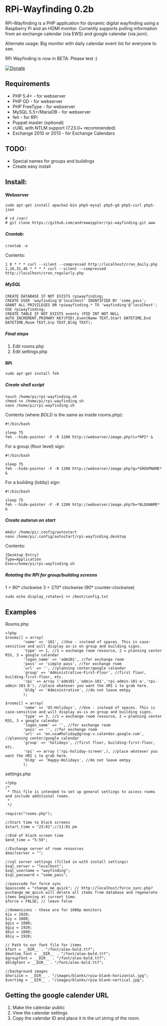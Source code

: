 # RPi-Wayfinding 0.2b

RPi-Wayfinding is a PHP application for dynamic digital wayfinding using a Raspberry Pi and an HDMI monitor. Currently supports pulling information from an exchange calendar (via EWS) and google calendar (via json).

Alternate usage: Big monitor with daily calendar event list for everyone to see.

RPi Wayfinding is now in BETA. Please test :)

[![Donate](https://www.paypalobjects.com/en_US/i/btn/btn_donate_LG.gif)](https://www.paypal.com/cgi-bin/webscr?cmd=_donations&business=JXNSHZTBDNACS&lc=US&currency_code=USD&bn=PP%2dDonationsBF%3abtn_donate_SM%2egif%3aNonHosted)

## Requirements

 * PHP 5.4+ - for webserver
 * PHP GD - for webserver
 * PHP FreeType - for webserver
 * MySQL 5.5+/MariaDB - for webserver
 * feh - for RPi
 * Puppet master (optional)
 * cURL with NTLM support (7.23.0+ recommended)
 * Exchange 2010 or 2013 - for Exchange Calendars
 
## TODO:

- Special names for groups and buildings
- Create easy install

## Install:

#### Webserver

```
sudo apt-get install apache2-bin php5-mysql php5-gd php5-curl php5-json
```

```
# cd /var/
# git clone https://github.com/andrewwippler/rpi-wayfinding.git www
``` 

##### Crontab:

```
crontab -e
```

Contents:

```
1 0 * * * curl --silent --compressed http://localhost/cron_daily.php
1,16,31,46 * * * * curl --silent --compressed  http://localhost/cron_regularly.php
```

##### MySQL

```
CREATE DATABASE IF NOT EXISTS rpiwayfinding;
CREATE USER 'wayfinding'@'localhost' IDENTIFIED BY 'some_pass';
GRANT ALL PRIVILEGES ON rpiwayfinding.* TO 'wayfinding'@'localhost';
USE rpiwayfinding;
CREATE TABLE IF NOT EXISTS events (PID INT NOT NULL AUTO_INCREMENT,PRIMARY KEY(PID),EventName TEXT,Start DATETIME,End DATETIME,Room TEXT,Grp TEXT,Bldg TEXT);
```

##### Final steps

1. Edit rooms.php
2. Edit settings.php

#### RPi


```
sudo apt-get install feh
```

##### Create shell script

```
touch /home/pi/rpi-wayfinding.sh
chmod +x /home/pi/rpi-wayfinding.sh
nano /home/pi/rpi-wayfinding.sh
```

Contents (where *BOLD* is the same as inside rooms.php):

```
#!/bin/bash

sleep 75
feh --hide-pointer -F -R 1200 http://webserver/image.php?i=*RPI* &
```

For a group (floor level) sign:

```
#!/bin/bash

sleep 75
feh --hide-pointer -F -R 1200 http://webserver/image.php?g=*GROUPNAME* &
```

For a building (lobby) sign:

```
#!/bin/bash

sleep 75
feh --hide-pointer -F -R 1200 http://webserver/image.php?b=*BLDGNAME* &
```

##### Create autorun on start

```
mkdir /home/pi/.config/autostart
nano /home/pi/.config/autostart/rpi-wayfinding.desktop
```

Contents:

```
[Desktop Entry]
Type=Application
Exec=/home/pi/rpi-wayfinding.sh
```

##### Rotating the RPi for group/building screens

1 = 90* clockwise
3 = 270* clockwise (90* counter-clockwise)

```
sudo echo display_rotate=1 >> /boot/config.txt
```

## Examples

Rooms.php

```
<?php
$rooms[] = array(
		'name' => '101', //Use - instead of spaces. This is case-sensitive and will display as-is on group and building signs.
		'type' => 1, //1 = exchange room resource, 2 = planning center RSS, 3 = google calendar
		'logon_name' => 'adm101', //for exchange room
		'pass' => 'simple pass', //for exchange room
		'url' => '', //planning center/google calendar
		'group' => 'Administrative-First-Floor', //first floor, building-first-floor, etc.
		'rpi' => array ('adm101','admin-101','rpi-admin-101-a','rpi-admin-101-b'), //place whatever you want the URI i to grab here. 
		'bldg' => 'Administrative', //do not leave emtpy
		);
		
$rooms[] = array(
		'name' => 'US-Holidays', //Use - instead of spaces. This is case-sensitive and will display as-is on group and building signs.
		'type' => 3, //1 = exchange room resource, 2 = planning center RSS, 3 = google calendar
		'logon_name' => '', //for exchange room
		'pass' => '', //for exchange room
		'url' => 'en.usa#holiday@group.v.calendar.google.com', //planning center/google calendar
		'group' => 'holidays', //first floor, building-first-floor, etc.
		'rpi' => array ('rpi-holiday-screen',), //place whatever you want the URI i to grab here. 
		'bldg' => 'Happy-Holidays', //do not leave emtpy
		);		
```
settings.php

```
<?php
/* 
 * This file is intended to set up general settings to access rooms and include additional rooms.
 *
 */

require("rooms.php");

//Start time to black screens 
$start_time = "23:01";//11:01 pm

//End of black screen time
$end_time = "5:59";

//Exchange server of room resources
$mailserver = "";

//sql server settings (filled in with install settings)
$sql_server = "localhost";
$sql_username = "wayfinding";
$sql_password = "some_pass";

//passcode for force sync
$passcode = "change_me_quick"; // http://localhost/force_sync.php?p=change_me_quick will delete all items from database and regenerate items beginning at current time.
$force = FALSE; // leave false

//demensions - these are for 1080p monitors
$ix = 1920;
$iy = 1080;
$gix = 1080;
$giy = 1920;
$bix = 1080;
$biy = 1920;

// Path to our font file for items
$font = __DIR__ . "/font/aleo-bold.ttf";
$bottom_font = __DIR__ . "/font/aleo-bold.ttf";
$groupfont = __DIR__ . "/font/aleo-bold.ttf";
$bldgfont = __DIR__ . "/font/aleo-bold.ttf";

//background images
$horizim = __DIR__ . "/images/blanks/rpiw-blank-horizontal.jpg";
$vertimg = __DIR__ . "/images/blanks/rpiw-blank-vertical.jpg";
```

## Getting the google calender URL

1. Make the calendar public
2. View the calendar settings
3. Copy the calendar ID and place it in the url string of the room.
